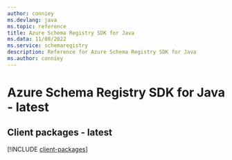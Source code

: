 ```yaml
---
author: conniey
ms.devlang: java
ms.topic: reference
title: Azure Schema Registry SDK for Java
ms.data: 11/08/2022
ms.service: schemaregistry
description: Reference for Azure Schema Registry SDK for Java
ms.author: conniey
---
```

# Azure Schema Registry SDK for Java - latest

## Client packages - latest
[!INCLUDE [client-packages](schema-registry-client-index.md)]